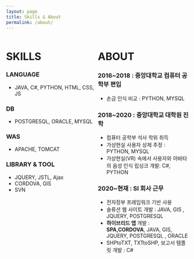 ```yaml
---
layout: page
title: Skills & About
permalink: /about/
---
```

<div style="width: 50%; height: 50%; float:left;">
<h1>SKILLS</h1>

<h3>LANGUAGE</h3> 
<ul> 
<li>JAVA, C#, PYTHON, HTML, CSS, JS</li>
</ul>
<h3>DB</h3>  
<ul>
<li>POSTGRESQL, ORACLE, MYSQL</li>
</ul>
<h3>WAS</h3> 
<ul>
 <li>APACHE, TOMCAT</li>
</ul>  
<h3>LIBRARY & TOOL</h3>
<ul>  
<li>JQUERY, JSTL, Ajax</li>
<li>CORDOVA, GIS</li>
<li>SVN</li>
</ul>
   
          
</div>

<div style="width: 50%; height: 50%;  float:left">
<h1>ABOUT</h1>

<h3>2016~2018 : 중앙대학교 컴퓨터 공학부 편입</h3>
<ul>
           <li>손금 인식 비교  : PYTHON, MYSQL</li>
</ul>
<h3>2018~2020 : 중앙대학교 대학원 진학</h3>
<ul>
            <li>컴퓨터 공학부 석사 학위 취득 </li>
            <li>가상현실 사용자 상체 추정 : PYTHON, MYSQL</li>
            <li>가상현실(VR) 속에서 사용자와 아바타의 음성 인식 립싱크 개발: C#, PYTHON</li>
</ul>
<h3>2020~현재 : SI 회사 근무</h3>
<ul>
            <li>전자정부 프레임워크 기반 사용</li>
            <li>솔류션 웹 사이트 개발 : JAVA, GIS , JQUERY, POSTGRESQL</li>
            <li><strong>하이브리드 앱</strong> 개발 : <strong>SPA,CORDOVA</strong>, JAVA, GIS,  JQUERY, POSTGRESQL , ORACLE</li>
            <li>SHPtoTXT, TXTtoSHP, 보고서 템플릿 개발 : C#</li>
</ul>
          
</div>



<!--
Sleek is a modern Jekyll theme focused on speed performance & SEO best practices. You can find out more info about customizing your Jekyll theme, as well as basic Jekyll usage documentation at [jekyllrb.com](http://jekyllrb.com/) or simply read the guide on how to [get started](/getting-started)

You can find the source code for the Jekyll new theme at:
[sleek](https://github.com/janczizikow/sleek)

You can find the source code for Jekyll at
[jekyll](https://github.com/jekyll/jekyll)
-->